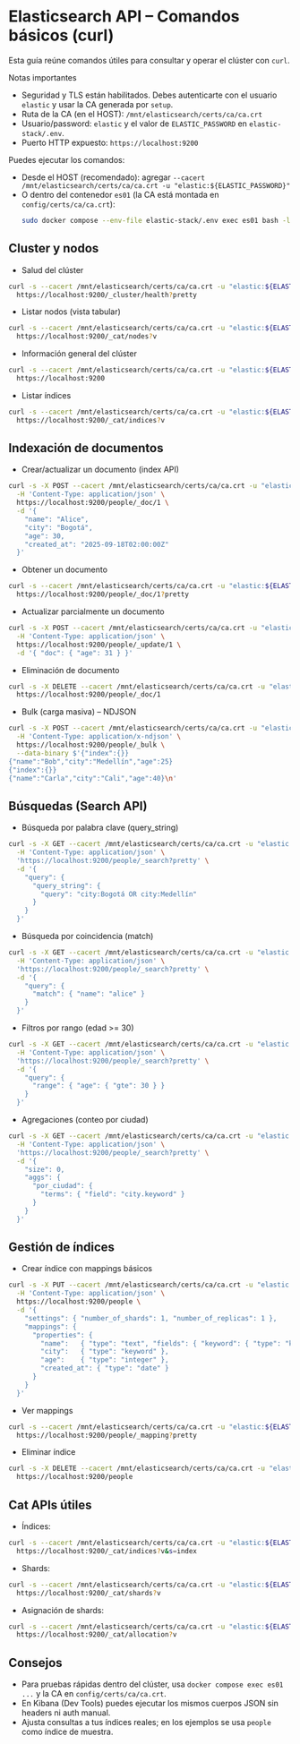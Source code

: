 # Elasticsearch API – Comandos básicos (curl)

Esta guía reúne comandos útiles para consultar y operar el clúster con `curl`.

Notas importantes
- Seguridad y TLS están habilitados. Debes autenticarte con el usuario `elastic` y usar la CA generada por `setup`.
- Ruta de la CA (en el HOST): `/mnt/elasticsearch/certs/ca/ca.crt`
- Usuario/password: `elastic` y el valor de `ELASTIC_PASSWORD` en `elastic-stack/.env`.
- Puerto HTTP expuesto: `https://localhost:9200`

Puedes ejecutar los comandos:
- Desde el HOST (recomendado): agregar `--cacert /mnt/elasticsearch/certs/ca/ca.crt -u "elastic:${ELASTIC_PASSWORD}"`
- O dentro del contenedor `es01` (la CA está montada en `config/certs/ca/ca.crt`):
  ```bash
  sudo docker compose --env-file elastic-stack/.env exec es01 bash -lc 'curl -s --cacert config/certs/ca/ca.crt -u "elastic:${ELASTIC_PASSWORD}" https://localhost:9200' 
  ```

## Cluster y nodos

- Salud del clúster
```bash
curl -s --cacert /mnt/elasticsearch/certs/ca/ca.crt -u "elastic:${ELASTIC_PASSWORD}" \
  https://localhost:9200/_cluster/health?pretty
```

- Listar nodos (vista tabular)
```bash
curl -s --cacert /mnt/elasticsearch/certs/ca/ca.crt -u "elastic:${ELASTIC_PASSWORD}" \
  https://localhost:9200/_cat/nodes?v
```

- Información general del clúster
```bash
curl -s --cacert /mnt/elasticsearch/certs/ca/ca.crt -u "elastic:${ELASTIC_PASSWORD}" \
  https://localhost:9200
```

- Listar índices
```bash
curl -s --cacert /mnt/elasticsearch/certs/ca/ca.crt -u "elastic:${ELASTIC_PASSWORD}" \
  https://localhost:9200/_cat/indices?v
```

## Indexación de documentos

- Crear/actualizar un documento (index API)
```bash
curl -s -X POST --cacert /mnt/elasticsearch/certs/ca/ca.crt -u "elastic:${ELASTIC_PASSWORD}" \
  -H 'Content-Type: application/json' \
  https://localhost:9200/people/_doc/1 \
  -d '{
    "name": "Alice",
    "city": "Bogotá",
    "age": 30,
    "created_at": "2025-09-18T02:00:00Z"
  }'
```

- Obtener un documento
```bash
curl -s --cacert /mnt/elasticsearch/certs/ca/ca.crt -u "elastic:${ELASTIC_PASSWORD}" \
  https://localhost:9200/people/_doc/1?pretty
```

- Actualizar parcialmente un documento
```bash
curl -s -X POST --cacert /mnt/elasticsearch/certs/ca/ca.crt -u "elastic:${ELASTIC_PASSWORD}" \
  -H 'Content-Type: application/json' \
  https://localhost:9200/people/_update/1 \
  -d '{ "doc": { "age": 31 } }'
```

- Eliminación de documento
```bash
curl -s -X DELETE --cacert /mnt/elasticsearch/certs/ca/ca.crt -u "elastic:${ELASTIC_PASSWORD}" \
  https://localhost:9200/people/_doc/1
```

- Bulk (carga masiva) – NDJSON
```bash
curl -s -X POST --cacert /mnt/elasticsearch/certs/ca/ca.crt -u "elastic:${ELASTIC_PASSWORD}" \
  -H 'Content-Type: application/x-ndjson' \
  https://localhost:9200/people/_bulk \
  --data-binary $'{"index":{}}
{"name":"Bob","city":"Medellín","age":25}
{"index":{}}
{"name":"Carla","city":"Cali","age":40}\n'
```

## Búsquedas (Search API)

- Búsqueda por palabra clave (query_string)
```bash
curl -s -X GET --cacert /mnt/elasticsearch/certs/ca/ca.crt -u "elastic:${ELASTIC_PASSWORD}" \
  -H 'Content-Type: application/json' \
  'https://localhost:9200/people/_search?pretty' \
  -d '{
    "query": {
      "query_string": {
        "query": "city:Bogotá OR city:Medellín"
      }
    }
  }'
```

- Búsqueda por coincidencia (match)
```bash
curl -s -X GET --cacert /mnt/elasticsearch/certs/ca/ca.crt -u "elastic:${ELASTIC_PASSWORD}" \
  -H 'Content-Type: application/json' \
  'https://localhost:9200/people/_search?pretty' \
  -d '{
    "query": {
      "match": { "name": "alice" }
    }
  }'
```

- Filtros por rango (edad >= 30)
```bash
curl -s -X GET --cacert /mnt/elasticsearch/certs/ca/ca.crt -u "elastic:${ELASTIC_PASSWORD}" \
  -H 'Content-Type: application/json' \
  'https://localhost:9200/people/_search?pretty' \
  -d '{
    "query": {
      "range": { "age": { "gte": 30 } }
    }
  }'
```

- Agregaciones (conteo por ciudad)
```bash
curl -s -X GET --cacert /mnt/elasticsearch/certs/ca/ca.crt -u "elastic:${ELASTIC_PASSWORD}" \
  -H 'Content-Type: application/json' \
  'https://localhost:9200/people/_search?pretty' \
  -d '{
    "size": 0,
    "aggs": {
      "por_ciudad": {
        "terms": { "field": "city.keyword" }
      }
    }
  }'
```

## Gestión de índices

- Crear índice con mappings básicos
```bash
curl -s -X PUT --cacert /mnt/elasticsearch/certs/ca/ca.crt -u "elastic:${ELASTIC_PASSWORD}" \
  -H 'Content-Type: application/json' \
  https://localhost:9200/people \
  -d '{
    "settings": { "number_of_shards": 1, "number_of_replicas": 1 },
    "mappings": {
      "properties": {
        "name":   { "type": "text", "fields": { "keyword": { "type": "keyword" } } },
        "city":   { "type": "keyword" },
        "age":    { "type": "integer" },
        "created_at": { "type": "date" }
      }
    }
  }'
```

- Ver mappings
```bash
curl -s --cacert /mnt/elasticsearch/certs/ca/ca.crt -u "elastic:${ELASTIC_PASSWORD}" \
  https://localhost:9200/people/_mapping?pretty
```

- Eliminar índice
```bash
curl -s -X DELETE --cacert /mnt/elasticsearch/certs/ca/ca.crt -u "elastic:${ELASTIC_PASSWORD}" \
  https://localhost:9200/people
```

## Cat APIs útiles

- Índices:
```bash
curl -s --cacert /mnt/elasticsearch/certs/ca/ca.crt -u "elastic:${ELASTIC_PASSWORD}" \
  https://localhost:9200/_cat/indices?v&s=index
```

- Shards:
```bash
curl -s --cacert /mnt/elasticsearch/certs/ca/ca.crt -u "elastic:${ELASTIC_PASSWORD}" \
  https://localhost:9200/_cat/shards?v
```

- Asignación de shards:
```bash
curl -s --cacert /mnt/elasticsearch/certs/ca/ca.crt -u "elastic:${ELASTIC_PASSWORD}" \
  https://localhost:9200/_cat/allocation?v
```

## Consejos
- Para pruebas rápidas dentro del clúster, usa `docker compose exec es01 ...` y la CA en `config/certs/ca/ca.crt`.
- En Kibana (Dev Tools) puedes ejecutar los mismos cuerpos JSON sin headers ni auth manual.
- Ajusta consultas a tus índices reales; en los ejemplos se usa `people` como índice de muestra.

